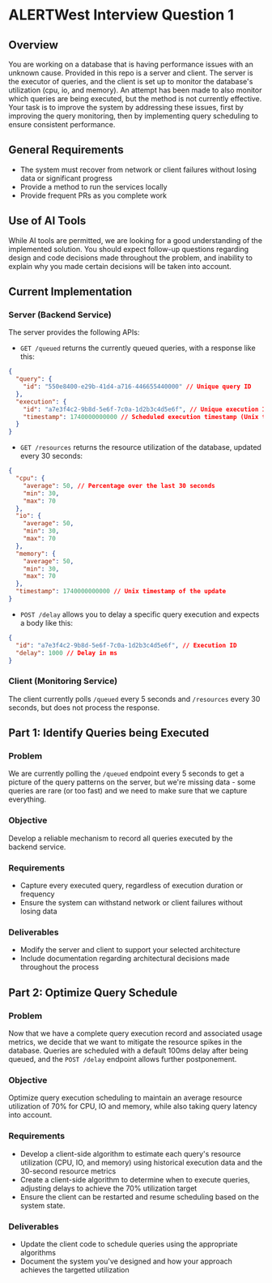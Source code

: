 # ALERTWest Interview Question 1

## Overview

You are working on a database that is having performance issues with an unknown cause. Provided in this repo is a server and client. The server is the executor of queries, and the client is set up to monitor the database's utilization (cpu, io, and memory). An attempt has been made to also monitor which queries are being executed, but the method is not currently effective. Your task is to improve the system by addressing these issues, first by improving the query monitoring, then by implementing query scheduling to ensure consistent performance.

## General Requirements

- The system must recover from network or client failures without losing data or significant progress
- Provide a method to run the services locally
- Provide frequent PRs as you complete work

## Use of AI Tools

While AI tools are permitted, we are looking for a good understanding of the implemented solution. You should expect follow-up questions regarding design and code decisions made throughout the problem, and inability to explain why you made certain decisions will be taken into account.

## Current Implementation

### Server (Backend Service)

The server provides the following APIs:

- `GET /queued` returns the currently queued queries, with a response like this:

```json
{
  "query": {
    "id": "550e8400-e29b-41d4-a716-446655440000" // Unique query ID
  },
  "execution": {
    "id": "a7e3f4c2-9b8d-5e6f-7c0a-1d2b3c4d5e6f", // Unique execution ID
    "timestamp": 1740000000000 // Scheduled execution timestamp (Unix time ms)
  }
}
```

- `GET /resources` returns the resource utilization of the database, updated every 30 seconds:

```json
{
  "cpu": {
    "average": 50, // Percentage over the last 30 seconds
    "min": 30,
    "max": 70
  },
  "io": {
    "average": 50,
    "min": 30,
    "max": 70
  },
  "memory": {
    "average": 50,
    "min": 30,
    "max": 70
  },
  "timestamp": 1740000000000 // Unix timestamp of the update
}
```

- `POST /delay` allows you to delay a specific query execution and expects a body like this:

```json
{
  "id": "a7e3f4c2-9b8d-5e6f-7c0a-1d2b3c4d5e6f", // Execution ID
  "delay": 1000 // Delay in ms
}
```

### Client (Monitoring Service)

The client currently polls `/queued` every 5 seconds and `/resources` every 30 seconds, but does not process the response.

## Part 1: Identify Queries being Executed

### Problem

We are currently polling the `/queued` endpoint every 5 seconds to get a picture of the query patterns on the server, but we're missing data - some queries are rare (or too fast) and we need to make sure that we capture everything.

### Objective

Develop a reliable mechanism to record all queries executed by the backend service.

### Requirements

- Capture every executed query, regardless of execution duration or frequency
- Ensure the system can withstand network or client failures without losing data

### Deliverables

- Modify the server and client to support your selected architecture
- Include documentation regarding architectural decisions made throughout the process

## Part 2: Optimize Query Schedule

### Problem

Now that we have a complete query execution record and associated usage metrics, we decide that we want to mitigate the resource spikes in the database. Queries are scheduled with a default 100ms delay after being queued, and the `POST /delay` endpoint allows further postponement.

### Objective

Optimize query execution scheduling to maintain an average resource utilization of 70% for CPU, IO and memory, while also taking query latency into account.

### Requirements

- Develop a client-side algorithm to estimate each query's resource utilization (CPU, IO, and memory) using historical execution data and the 30-second resource metrics
- Create a client-side algorithm to determine when to execute queries, adjusting delays to achieve the 70% utilization target
- Ensure the client can be restarted and resume scheduling based on the system state.

### Deliverables

- Update the client code to schedule queries using the appropriate algorithms
- Document the system you've designed and how your approach achieves the targetted utilization
